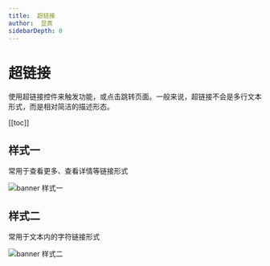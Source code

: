 ```yaml
---
title:  超链接
author:  显真
sidebarDepth: 0
---
```


# 超链接

使用超链接控件来触发功能，或点击跳转页面。一般来说，超链接不会是多行文本形式，而是相对简洁的描述形态。

[[toc]]

## 样式一


常用于查看更多、查看详情等链接形式

![banner 样式一](http://baiduyun-guideline.bj.bcebos.com/portal%2Fhyperlink%2F%E6%A0%B7%E5%BC%8F%E4%B8%80%402x.jpg)


## 样式二


常用于文本内的字符链接形式

![banner 样式二](http://baiduyun-guideline.bj.bcebos.com/portal%2Fhyperlink%2F%E6%A0%B7%E5%BC%8F%E4%BA%8C%402x.jpg)



